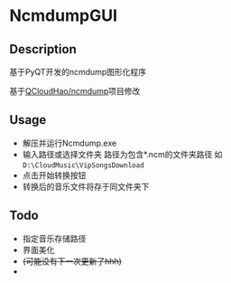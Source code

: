 # NcmdumpGUI

## Description

基于PyQT开发的ncmdump图形化程序

基于[QCloudHao/ncmdump](https://github.com/QCloudHao/ncmdump)项目修改

## Usage

- 解压并运行Ncmdump.exe
- 输入路径或选择文件夹
  路径为包含*.ncm的文件夹路径 如`D:\CloudMusic\VipSongsDownload`
- 点击开始转换按钮
- 转换后的音乐文件将存于同文件夹下
  
## Todo

- 指定音乐存储路径
- 界面美化
- ~~(可能没有下一次更新了hhh)~~
- 